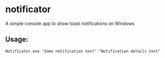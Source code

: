 # notificator
A simple console app to show toast notifications on Windows
## Usage:
    Notificator.exe "Some notification text" "Notification details text"
